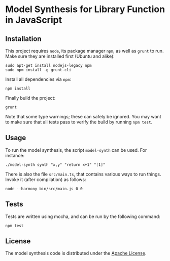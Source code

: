 # Model Synthesis for Library Function in JavaScript

## Installation

This project requires `node`, its package manager `npm`, as well as `grunt` to run.  Make sure they are installed first (Ubuntu and alike):

    sudo apt-get install nodejs-legacy npm
    sudo npm install -g grunt-cli

Install all dependencies via `npm`:

    npm install

Finally build the project:

    grunt

Note that some type warnings;  these can safely be ignored.  You may want to make sure that all tests pass to verify the build by running `npm test`.

## Usage

To run the model synthesis, the script `model-synth` can be used.  For instance:

    ./model-synth synth "x,y" "return x+1" "[1]"

There is also the file `src/main.ts`, that contains various ways to run things.  Invoke it (after compilation) as follows:

    node --harmony bin/src/main.js 0 0

## Tests

Tests are written using mocha, and can be run by the following command:

    npm test

License
-------

The model synthesis code is distributed under the [Apache License](http://www.apache.org/licenses/LICENSE-2.0.html).
